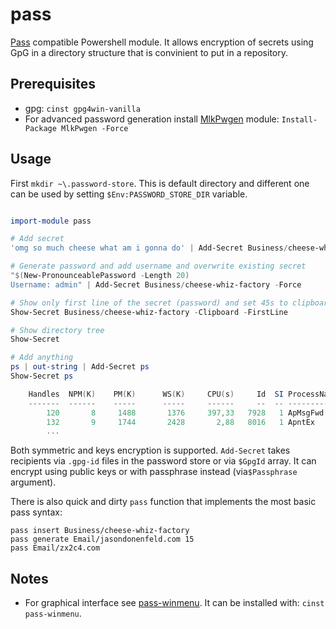 # pass

[Pass](https://passwordstore.org) compatible Powershell module. It allows encryption of secrets using GpG in a
directory structure that is convinient to put in a repository. 

## Prerequisites

- gpg: `cinst gpg4win-vanilla`
- For advanced password generation install [MlkPwgen](https://github.com/mkropat/MlkPwgen) module: `Install-Package MlkPwgen -Force`

## Usage

First `mkdir ~\.password-store`. This is default directory and different one can be used by setting `$Env:PASSWORD_STORE_DIR` variable.

```powershell

import-module pass

# Add secret
'omg so much cheese what am i gonna do' | Add-Secret Business/cheese-whiz-factory

# Generate password and add username and overwrite existing secret
"$(New-PronounceablePassword -Length 20)
Username: admin" | Add-Secret Business/cheese-whiz-factory -Force

# Show only first line of the secret (password) and set 45s to clipboard
Show-Secret Business/cheese-whiz-factory -Clipboard -FirstLine

# Show directory tree
Show-Secret

# Add anything
ps | out-string | Add-Secret ps
Show-Secret ps

    Handles  NPM(K)    PM(K)      WS(K)     CPU(s)     Id  SI ProcessName
    -------  ------    -----      -----     ------     --  -- -----------
        120       8     1488       1376     397,33   7928   1 ApMsgFwd
        132       9     1744       2428       2,88   8016   1 ApntEx
        ...
```

Both symmetric and keys encryption is supported. `Add-Secret` takes recipients via `.gpg-id` files in the password store or via `$GpgId` array. It can encrypt using public keys or with passphrase instead (via`$Passphrase` argument).

There is also quick and dirty `pass` function that implements the most basic pass syntax:

```
pass insert Business/cheese-whiz-factory  
pass generate Email/jasondonenfeld.com 15  
pass Email/zx2c4.com  
```

## Notes

- For graphical interface see [pass-winmenu](https://github.com/Baggykiin/pass-winmenu). It can be installed with: `cinst pass-winmenu`.

